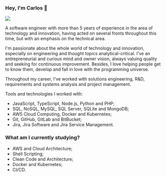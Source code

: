 ### Hey, I'm Carlos 👋

![](https://github-readme-stats.vercel.app/api?username=cpurificacao&count_private=1&show_icons=1&theme=omni)

A software engineer with more than 5 years of experience in the area of technology and innovation, having acted on several fronts throughout this time, but with an emphasis on the technical area.

I'm passionate about the whole world of technology and innovation, especially on engineering and thought topics analytical-critical. I've an entrepreneurial and curious mind and owner vision, always valuing quality and seeking for continuous improvement. Besides, I love helping people get to know them, develop and fall in love with the programming universe.

Throughout my career, I've worked with solutions engineering, R&D, requirements and systems analysis and project management.

Tools and technologies I worked with:

- JavaScript, TypeScript, Node.js, Python and PHP;
- SQL, NoSQL, MySQL, SQL Server, SQLite and MongoDB;
- AWS Cloud Computing, Docker and Kubernetes;
- Git, GitHub, GitLab and BitBucket;
- Jira, Jira Software and Jira Service Management.

### What am I currently studying?

- AWS and Cloud Architecture;
- Shell Scripting;
- Clean Code and Architecture;
- Docker and Kubernetes;
- CI/CD.
